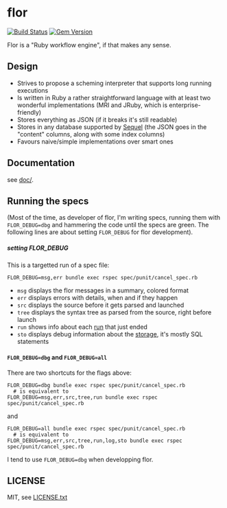 
# flor

[![Build Status](https://secure.travis-ci.org/floraison/flor.svg)](http://travis-ci.org/floraison/flor)
[![Gem Version](https://badge.fury.io/rb/flor.svg)](http://badge.fury.io/rb/flor)

Flor is a "Ruby workflow engine", if that makes any sense.

## Design

* Strives to propose a scheming interpreter that supports long running
  executions
* Is written in Ruby a rather straightforward language with at least two
  wonderful implementations (MRI and JRuby, which is enterprise-friendly)
* Stores everything as JSON (if it breaks it's still readable)
* Stores in any database supported by [Sequel](http://sequel.jeremyevans.net/)
  (the JSON goes in the "content" columns, along with some index columns)
* Favours naive/simple implementations over smart ones

## Documentation

see [doc/](tree/master/doc).

## Running the specs

(Most of the time, as developer of flor, I'm writing specs, running them with `FLOR_DEBUG=dbg` and hammering the code until the specs are green. The following lines are about setting `FLOR_DEBUG` for flor development).

##### setting FLOR_DEBUG

This is a targetted run of a spec file:
```
FLOR_DEBUG=msg,err bundle exec rspec spec/punit/cancel_spec.rb
```

* `msg` displays the flor messages in a summary, colored format
* `err` displays errors with details, when and if they happen
* `src` displays the source before it gets parsed and launched
* `tree` displays the syntax tree as parsed from the source, right before launch
* `run` shows info about each [run](doc/glossary.md#run) that just ended
* `sto` displays debug information about the [storage](doc/glossary.md#storage), it's mostly SQL statements

#### `FLOR_DEBUG=dbg` and `FLOR_DEBUG=all`

There are two shortcuts for the flags above:
```
FLOR_DEBUG=dbg bundle exec rspec spec/punit/cancel_spec.rb
  # is equivalent to
FLOR_DEBUG=msg,err,src,tree,run bundle exec rspec spec/punit/cancel_spec.rb
```
and
```
FLOR_DEBUG=all bundle exec rspec spec/punit/cancel_spec.rb
  # is equivalent to
FLOR_DEBUG=msg,err,src,tree,run,log,sto bundle exec rspec spec/punit/cancel_spec.rb
```

I tend to use `FLOR_DEBUG=dbg` when developping flor.


## LICENSE

MIT, see [LICENSE.txt](LICENSE.txt)

